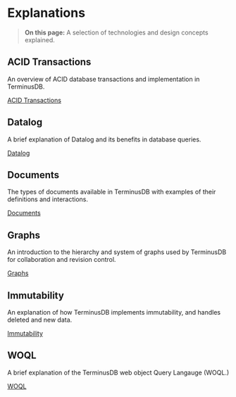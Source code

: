 # Explanations

> **On this page:** A selection of technologies and design concepts explained.

## ACID Transactions

An overview of ACID database transactions and implementation in TerminusDB.   

[ACID Transactions](explanation/explanation-acid)

## Datalog

A brief explanation of Datalog and its benefits in database queries.

[Datalog](explanation/explanation-datalog)

## Documents

The types of documents available in TerminusDB with examples of their definitions and interactions.

[Documents](explanation/explanation-documents)

## Graphs

An introduction to the hierarchy and system of graphs used by TerminusDB for collaboration and revision control.

[Graphs](explanation/explanation-graphs)

## Immutability

An explanation of how TerminusDB implements immutability, and handles deleted and new data.  

[Immutability](explanation/explanation-immutability)

## WOQL

A brief explanation of the TerminusDB web object Query Langauge (WOQL.)

[WOQL](explanation/explanation-woql)